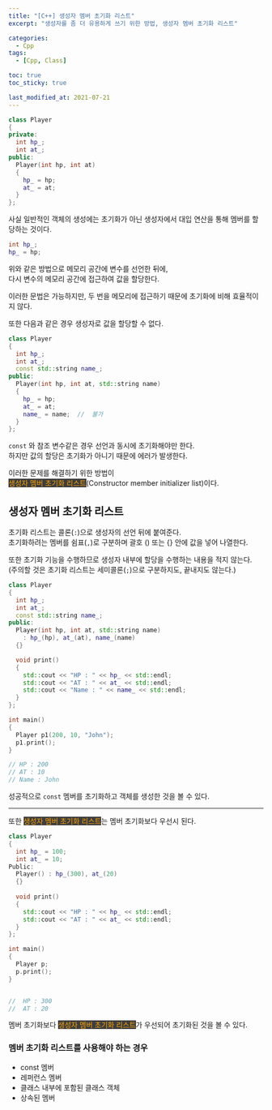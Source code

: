 ```yaml
---
title: "[C++] 생성자 멤버 초기화 리스트"
excerpt: "생성자를 좀 더 유용하게 쓰기 위한 방법, 생성자 멤버 초기화 리스트"

categories:
  - Cpp
tags:
  - [Cpp, Class]

toc: true
toc_sticky: true

last_modified_at: 2021-07-21
---
```


```cpp
class Player
{
private:
  int hp_;
  int at_;
public:
  Player(int hp, int at)
  {
    hp_ = hp;
    at_ = at;
  }
};
```

사실 일반적인 객체의 생성에는 초기화가 아닌 생성자에서 대입 연산을 통해 멤버를 할당하는 것이다.

```cpp
int hp_;
hp_ = hp;
```

위와 같은 방법으로 메모리 공간에 변수를 선언한 뒤에,   
다시 변수의 메모리 공간에 접근하여 값을 할당한다.

이러한 문법은 가능하지만, 두 번을 메모리에 접근하기 때문에 초기화에 비해 효율적이지 않다.

또한 다음과 같은 경우 생성자로 값을 할당할 수 없다.

```cpp
class Player
{
  int hp_;
  int at_;
  const std::string name_;
public:
  Player(int hp, int at, std::string name)
  {
    hp_ = hp;
    at_ = at;
    name_ = name;  //  불가
  }
};
```

`const` 와 참조 변수같은 경우 선언과 동시에 초기화해야만 한다.   
하지만 값의 할당은 초기화가 아니기 때문에 에러가 발생한다.

이러한 문제를 해결하기 위한 방법이   
<mark style="background-color: #3e3e3e; color: orange;">생성자 멤버 초기화 리스트</mark>(Constructor member initializer list)이다.

## 생성자 멤버 초기화 리스트

초기화 리스트는 콜론(`:`)으로 생성자의 선언 뒤에 붙여준다.   
초기화하려는 멤버를 쉼표(`,`)로 구분하며 괄호 () 또는 {} 안에 값을 넣어 나열한다.

또한 초기화 기능을 수행하므로 생성자 내부에 할당을 수행하는 내용을 적지 않는다.   
(주의할 것은 초기화 리스트는 세미콜론(`;`)으로 구분하지도, 끝내지도 않는다.)

```cpp
class Player
{
  int hp_;
  int at_;
  const std::string name_;
public:
  Player(int hp, int at, std::string name)
    : hp_(hp), at_(at), name_(name)
  {}

  void print()
  {
    std::cout << "HP : " << hp_ << std::endl;
    std::cout << "AT : " << at_ << std::endl;
    std::cout << "Name : " << name_ << std::endl;
  }
};

int main()
{
  Player p1(200, 10, "John");
  p1.print();
}

// HP : 200
// AT : 10
// Name : John
```

성공적으로 `const` 멤버를 초기화하고 객체를 생성한 것을 볼 수 있다.

___

또한 <mark style="background-color: #3e3e3e; color: orange;">생성자 멤버 초기화 리스트</mark>는 멤버 초기화보다 우선시 된다.

```cpp
class Player
{
  int hp_ = 100;
  int at_ = 10;
Public:
  Player() : hp_(300), at_(20)
  {}
  
  void print()
  {
    std::cout << "HP : " << hp_ << std::endl;
    std::cout << "AT : " << at_ << std::endl;
  }
};

int main()
{
  Player p;
  p.print();
}


//  HP : 300
//  AT : 20
```

멤버 초기화보다 <mark style="background-color: #3e3e3e; color: orange;">생성자 멤버 초기화 리스트</mark>가 우선되어 초기화된 것을 볼 수 있다.


### 멤버 초기화 리스트를 사용해야 하는 경우

* const 멤버
* 레퍼런스 멤버
* 클래스 내부에 포함된 클래스 객체
* 상속된 멤버

